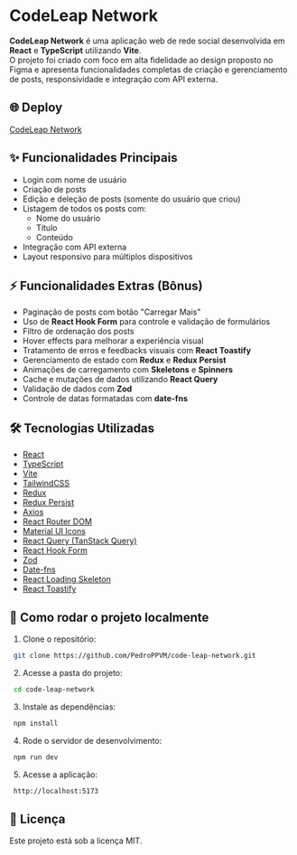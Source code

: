 # CodeLeap Network

**CodeLeap Network** é uma aplicação web de rede social desenvolvida em **React** e **TypeScript** utilizando **Vite**.  
O projeto foi criado com foco em alta fidelidade ao design proposto no Figma e apresenta funcionalidades completas de criação e gerenciamento de posts, responsividade e integração com API externa.

## 🌐 Deploy
[CodeLeap Network](https://code-leap-network-seven.vercel.app/)

## ✨ Funcionalidades Principais

- Login com nome de usuário
- Criação de posts
- Edição e deleção de posts (somente do usuário que criou)
- Listagem de todos os posts com:
  - Nome do usuário
  - Título
  - Conteúdo
- Integração com API externa
- Layout responsivo para múltiplos dispositivos

## ⚡ Funcionalidades Extras (Bônus)

- Paginação de posts com botão "Carregar Mais"
- Uso de **React Hook Form** para controle e validação de formulários
- Filtro de ordenação dos posts
- Hover effects para melhorar a experiência visual
- Tratamento de erros e feedbacks visuais com **React Toastify**
- Gerenciamento de estado com **Redux** e **Redux Persist**
- Animações de carregamento com **Skeletons** e **Spinners**
- Cache e mutações de dados utilizando **React Query**
- Validação de dados com **Zod**
- Controle de datas formatadas com **date-fns**

## 🛠️ Tecnologias Utilizadas

- [React](https://react.dev/)
- [TypeScript](https://www.typescriptlang.org/)
- [Vite](https://vitejs.dev/)
- [TailwindCSS](https://tailwindcss.com/)
- [Redux](https://redux.js.org/)
- [Redux Persist](https://github.com/rt2zz/redux-persist)
- [Axios](https://axios-http.com/)
- [React Router DOM](https://reactrouter.com/en/main)
- [Material UI Icons](https://mui.com/material-ui/material-icons/)
- [React Query (TanStack Query)](https://tanstack.com/query/latest)
- [React Hook Form](https://react-hook-form.com/)
- [Zod](https://zod.dev/)
- [Date-fns](https://date-fns.org/)
- [React Loading Skeleton](https://github.com/dvtng/react-loading-skeleton)
- [React Toastify](https://fkhadra.github.io/react-toastify/)

## 🚀 Como rodar o projeto localmente

1. Clone o repositório:
  ```bash
   git clone https://github.com/PedroPPVM/code-leap-network.git
   ```
2. Acesse a pasta do projeto:
  ```bash
   cd code-leap-network
   ```
3. Instale as dependências:
  ```bash
   npm install
   ```
4. Rode o servidor de desenvolvimento:
  ```bash
   npm run dev
   ```
5. Acesse a aplicação:
  ```bash
   http://localhost:5173
   ```
## 📝 Licença
Este projeto está sob a licença MIT.
